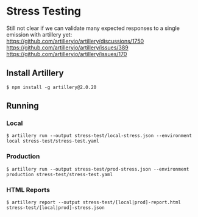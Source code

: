 # Stress Testing

Still not clear if we can validate  many expected responses to a single emission with artillery yet:
https://github.com/artilleryio/artillery/discussions/1750
https://github.com/artilleryio/artillery/issues/389
https://github.com/artilleryio/artillery/issues/170

## Install Artillery
```
$ npm install -g artillery@2.0.20
```

## Running

### Local
```
$ artillery run --output stress-test/local-stress.json --environment local stress-test/stress-test.yaml
```

### Production
```
$ artillery run --output stress-test/prod-stress.json --environment production stress-test/stress-test.yaml
```

### HTML Reports
```
$ artillery report --output stress-test/[local|prod]-report.html stress-test/[local|prod]-stress.json
```
